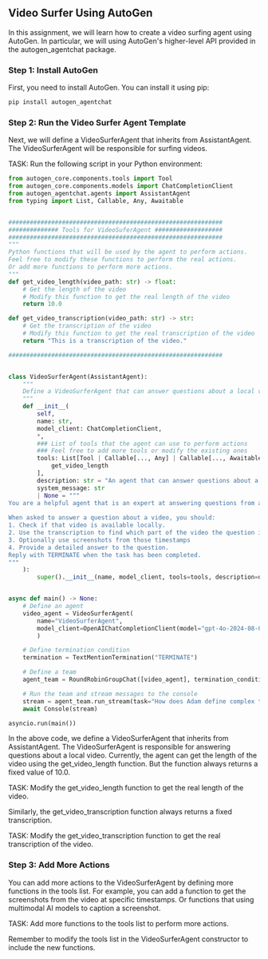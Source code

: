 ## Video Surfer Using AutoGen

In this assignment, we will learn how to create a video surfing agent using AutoGen.
In particular, we will using AutoGen's higher-level API provided in the autogen_agentchat package.


### Step 1: Install AutoGen

First, you need to install AutoGen. You can install it using pip:

```bash
pip install autogen_agentchat
```


### Step 2: Run the Video Surfer Agent Template

Next, we will define a VideoSurferAgent that inherits from AssistantAgent. The VideoSurferAgent will be responsible for surfing videos.

TASK: Run the following script in your Python environment:

```python
from autogen_core.components.tools import Tool
from autogen_core.components.models import ChatCompletionClient
from autogen_agentchat.agents import AssistantAgent
from typing import List, Callable, Any, Awaitable


############################################################
############## Tools for VideoSuferAgent ###################
############################################################
"""
Python functions that will be used by the agent to perform actions.
Feel free to modify these functions to perform the real actions.
Or add more functions to perform more actions.
"""
def get_video_length(video_path: str) -> float:
    # Get the length of the video
    # Modify this function to get the real length of the video
    return 10.0

def get_video_transcription(video_path: str) -> str:
    # Get the transcription of the video
    # Modify this function to get the real transcription of the video
    return "This is a transcription of the video."

############################################################


class VideoSurferAgent(AssistantAgent):
    """
    Define a VideoSurferAgent that can answer questions about a local video.
    """
    def __init__(
        self,
        name: str,
        model_client: ChatCompletionClient,
        *,
        ### List of tools that the agent can use to perform actions
        ### Feel free to add more tools or modify the existing ones
        tools: List[Tool | Callable[..., Any] | Callable[..., Awaitable[Any]]] | None = [
            get_video_length
        ],
        description: str = "An agent that can answer questions about a local video.",
        system_message: str
        | None = """
You are a helpful agent that is an expert at answering questions from a video.
    
When asked to answer a question about a video, you should:
1. Check if that video is available locally.
2. Use the transcription to find which part of the video the question is referring to.
3. Optionally use screenshots from those timestamps
4. Provide a detailed answer to the question.
Reply with TERMINATE when the task has been completed.
"""
    ):
        super().__init__(name, model_client, tools=tools, description=description, system_message=system_message)


async def main() -> None:
    # Define an agent
    video_agent = VideoSurferAgent(
        name="VideoSurferAgent",
        model_client=OpenAIChatCompletionClient(model="gpt-4o-2024-08-06")
        )

    # Define termination condition
    termination = TextMentionTermination("TERMINATE")

    # Define a team
    agent_team = RoundRobinGroupChat([video_agent], termination_condition=termination)

    # Run the team and stream messages to the console
    stream = agent_team.run_stream(task="How does Adam define complex tasks in video.mp4? What concrete example of complex does his use? Can you save this example to disk as well?")
    await Console(stream)

asyncio.run(main())
```

In the above code, we define a VideoSurferAgent that inherits from AssistantAgent. The VideoSurferAgent is responsible for answering questions about a local video. Currently, the agent can get the length of the video using the get_video_length function. But the function always returns a fixed value of 10.0. 

TASK: Modify the get_video_length function to get the real length of the video. 

Similarly, the get_video_transcription function always returns a fixed transcription. 

TASK: Modify the get_video_transcription function to get the real transcription of the video.

### Step 3: Add More Actions

You can add more actions to the VideoSurferAgent by defining more functions in the tools list. For example, you can add a function to get the screenshots from the video at specific timestamps. Or functions that using multimodal AI models to caption a screenshot.

TASK: Add more functions to the tools list to perform more actions.

Remember to modify the tools list in the VideoSurferAgent constructor to include the new functions.